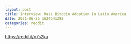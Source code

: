 ```yaml
--- 
layout: post 
title: Interview: Mass Bitcoin Adoption In Latin America 
date: 2021-06-25 1624641292 
categories: reddit 
--- 
```

https://redd.it/o7s2ka